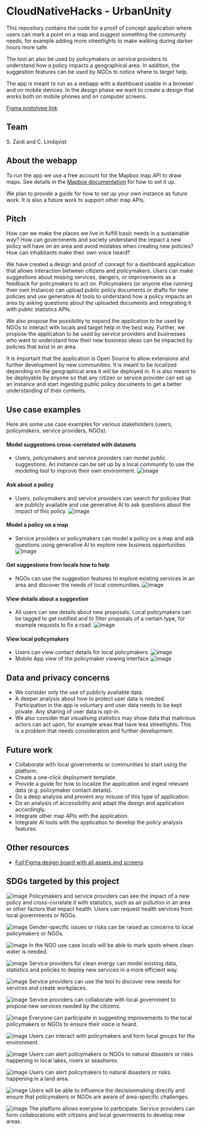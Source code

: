 # CloudNativeHacks - UrbanUnity
This repository contains the code for a proof of concept application where users can mark a point on a map and suggest something the community needs, for example adding more streetlights to make walking during darker hours more safe.

The tool an also be used by policymakers or service providers to understand how a policy impacts a geographical area. In addition, the suggestion features can be used by NGOs to notice where to target help.

The app is meant to run as a webapp with a dashboard usable in a browser and on mobile devices. In the design phase we want to create a design that works both on mobile phones and on computer screens.

[Figma prototype link](https://www.figma.com/proto/cdVboZ27CTvocSOmNRcm0i/cloudnativehacks?type=design&node-id=9-126&t=A2TJIiOLCg8KP0yR-1&scaling=scale-down&page-id=0%3A1&starting-point-node-id=5%3A7&show-proto-sidebar=1&mode=design)

## Team
S. Zaidi and C. Lindqvist

## About the webapp
To run the app we use a free account for the Mapbox map API to draw maps. See details in the [Mapbox documentation](https://docs.mapbox.com/help/getting-started/access-tokens/) for how to set it up.

We plan to provide a guide for how to set up your own instance as future work. It is also a future work to support other map APIs.

## Pitch
How can we make the places we live in fulfill basic needs in a sustainable way? How can governments and society understand the impact a new policy will have on an area and avoid mistakes when creating new policies? How can inhabitants make their own voice heard?

We have created a design and proof of concept for a dashboard application that allows interaction between citizens and policymakers. Users can make suggestions about missing services, dangers, or improvements as a feedback for policymakers to act on. Policymakers (or anyone else running their own instance) can upload public policy documents or drafts for new policies and use generative AI tools to understand how a policy impacts an area by asking questions about the uploaded documents and integrating it with public statistics APIs.

We also propose the possibility to expand the application to be used by NGOs to interact with locals and target help in the best way. Further, we propose the application to be used by service providers and businesses who want to understand how their new business ideas can be impacted by policies that exist in an area.

It is important that the application is Open Source to allow extensions and further development by new communities. It is meant to be localized depending on the geographical area it will be deployed in. It is also meant to be deployable by anyone so that any citizen or service provider can set up an instance and start ingesting public policy documents to get a better understanding of their contents.

## Use case examples
Here are some use case examples for various stakeholders (users, policymakers, service providers, NGOs).
#### Model suggestions cross-correlated with datasets
- Users, policymakers and service providers can model public suggestions. An instance can be set up by a local community to use the modeling tool to improve their own environment.
![image](img/show-suggestions.png)

#### Ask about a policy
- Users, policymakers and service providers can search for policies that are publicly available and use generative AI to ask questions about the impact of this policy.
![image](img/ask-policy.png)

#### Model a policy on a map
- Service providers or policymakers can model a policy on a map and ask questions using generative AI to explore new business opportunities.
![image](img/sp-model-policy.png)

#### Get suggestions from locals how to help
- NGOs can use the suggestion features to explore existing services in an area and discover the needs of local communities.
![image](img/ngo-dashboard.png)

#### View details about a suggestion
- All users can see details about new proposals. Local policymakers can be tagged to get notified and to filter proposals of a certain type, for example requests to fix a road.
![image](img/login-suggest-park.gif)

#### View local policymakers
- Users can view contact details for local policymakers.
![image](img/contact-policymaker.png)
- Mobile App view of the policymaker viewing interface
![image](img/show-local-policymakers.gif)


## Data and privacy concerns
- We consider only the use of publicly available data.
- A deeper analysis about how to protect user data is needed. Participation in the app is voluntary and user data needs to be kept private. Any sharing of user data is opt-in.
- We also consider that visualising statistics may show data that malicious actors can act upon, for example areas that have less streetlights. This is a problem that needs consideration and further development.

## Future work
- Collaborate with local governments or communities to start using the platform.
- Create a one-click deployment template.
- Provide a guide for how to localize the application and ingest relevant data (e.g. policymaker contact details).
- Do a deep analysis and prevent any misuse of this type of application.
- Do an analysis of accessibility and adapt the design and application accordingly.
- Integrate other map APIs with the application.
- Integrate AI tools with the application to develop the policy analysis features.

## Other resources
- [Full Figma design board with all assets and screens](https://www.figma.com/file/cdVboZ27CTvocSOmNRcm0i/cloudnativehacks?type=design&node-id=0%3A1&mode=design&t=SWLZ1In60ZotbQ9Y-1)

## SDGs targeted by this project
![image](img/sdg/E-WEB-Goal-03.png) Policymakers and service providers can see the impact of a new policy and cross-correlate it with statistics, such as air pollution in an area or other factors that impact health. Users can request health services from local governments or NGOs.

![image](img/sdg/E-WEB-Goal-05.png) 
Gender-specific issues or risks can be raised as concerns to local policymakers or NGOs.

![image](img/sdg/E-WEB-Goal-06.png)
In the NGO use case locals will be able to mark spots where clean water is needed.

![image](img/sdg/E-WEB-Goal-07.png)
Service providers for clean energy can model existing data, statistics and policies to deploy new services in a more efficient way.

![image](img/sdg/E-WEB-Goal-08.png)
Service providers can use the tool to discover new needs for services and create workplaces.

![image](img/sdg/E-WEB-Goal-09.png)
Service providers can collaborate with local government to propose new services needed by the citizens.

![image](img/sdg/E-WEB-Goal-10.png)
Everyone can participate in suggesting improvements to the local policymakers or NGOs to ensure their voice is heard.

![image](img/sdg/E-WEB-Goal-13.png)
Users can interact with policymakers and form local groups for the environment.

![image](img/sdg/E-WEB-Goal-14.png)
Users can alert policymakers or NGOs to natural disasters or risks happening in local lakes, rivers or seashores.

![image](img/sdg/E-WEB-Goal-15.png)
Users can alert policymakers to natural disasters or risks happening in a land area.

![image](img/sdg/E-WEB-Goal-16.png)
Users will be able to influence the decisionmaking directly and ensure that policymakers or NGOs are aware of area-specific challenges.

![image](img/sdg/E-WEB-Goal-17.png) 
The platform allows everyone to participate. Service providers can form collaborations with citizens and local governments to develop new areas.




